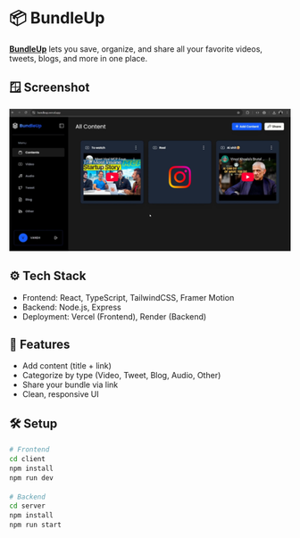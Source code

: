 # 📦 BundleUp

[**BundleUp**](https://bundleup.vercel.app) lets you save, organize, and share all your favorite videos, tweets, blogs, and more in one place.

## 🪟 Screenshot
<img style='width:50rem' src='./assets/demo.png'></img>

## ⚙️ Tech Stack

- Frontend: React, TypeScript, TailwindCSS, Framer Motion
- Backend: Node.js, Express
- Deployment: Vercel (Frontend), Render (Backend)

## 🚀 Features

- Add content (title + link)
- Categorize by type (Video, Tweet, Blog, Audio, Other)
- Share your bundle via link
- Clean, responsive UI

## 🛠 Setup

```bash
# Frontend
cd client
npm install
npm run dev

# Backend
cd server
npm install
npm run start
